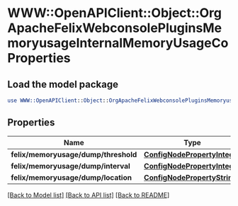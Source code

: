 # WWW::OpenAPIClient::Object::OrgApacheFelixWebconsolePluginsMemoryusageInternalMemoryUsageCoProperties

## Load the model package
```perl
use WWW::OpenAPIClient::Object::OrgApacheFelixWebconsolePluginsMemoryusageInternalMemoryUsageCoProperties;
```

## Properties
Name | Type | Description | Notes
------------ | ------------- | ------------- | -------------
**felix/memoryusage/dump/threshold** | [**ConfigNodePropertyInteger**](ConfigNodePropertyInteger.md) |  | [optional] 
**felix/memoryusage/dump/interval** | [**ConfigNodePropertyInteger**](ConfigNodePropertyInteger.md) |  | [optional] 
**felix/memoryusage/dump/location** | [**ConfigNodePropertyString**](ConfigNodePropertyString.md) |  | [optional] 

[[Back to Model list]](../README.md#documentation-for-models) [[Back to API list]](../README.md#documentation-for-api-endpoints) [[Back to README]](../README.md)


